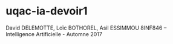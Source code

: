 # uqac-ia-devoir1

David DELEMOTTE, Loïc BOTHOREL, Asil ESSIMMOU	8INF846 – Intelligence Artificielle - Automne 2017

